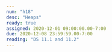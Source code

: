 ```yaml
---
num: "h18"
desc: "Heaps"
ready: true
assigned: 2020-12-01 09:00:00.00-7:00
due: 2020-12-08 23:59:59.00-7:00
reading: "DS 11.1 and 11.2"
---
```

